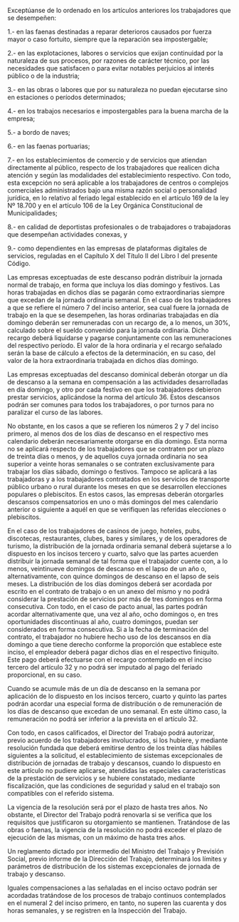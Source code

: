 Exceptúanse de lo ordenado en los artículos anteriores los trabajadores que se desempeñen:

1.- en las faenas destinadas a reparar deterioros causados por fuerza mayor o caso fortuito, siempre que la reparación sea impostergable;

2.- en las explotaciones, labores o servicios que exijan continuidad por la naturaleza de sus procesos, por razones de carácter técnico, por las necesidades que satisfacen o para evitar notables perjuicios al interés público o de la industria;

3.- en las obras o labores que por su naturaleza no puedan ejecutarse sino en estaciones o períodos determinados;

4.- en los trabajos necesarios e impostergables para la buena marcha de la empresa;

5.- a bordo de naves;

6.- en las faenas portuarias;

7.- en los establecimientos de comercio y de servicios que atiendan directamente al público, respecto de los trabajadores que realicen dicha atención y según las modalidades del establecimiento respectivo. Con todo, esta excepción no será aplicable a los trabajadores de centros o complejos comerciales administrados bajo una misma razón social o personalidad jurídica, en lo relativo al feriado legal establecido en el artículo 169 de la ley Nº 18.700 y en el artículo 106 de la Ley Orgánica Constitucional de Municipalidades;

8.- en calidad de deportistas profesionales o de trabajadores o trabajadoras que desempeñan actividades conexas, y

9.- como dependientes en las empresas de plataformas digitales de servicios, reguladas en el Capítulo X del Título II del Libro I del presente Código.

Las empresas exceptuadas de este descanso podrán distribuir la jornada normal de trabajo, en forma que incluya los días domingo y festivos. Las horas trabajadas en dichos días se pagarán como extraordinarias siempre que excedan de la jornada ordinaria semanal. En el caso de los trabajadores a que se refiere el número 7 del inciso anterior, sea cual fuere la jornada de trabajo en la que se desempeñen, las horas ordinarias trabajadas en día domingo deberán ser remuneradas con un recargo de, a lo menos, un 30%, calculado sobre el sueldo convenido para la jornada ordinaria. Dicho recargo deberá liquidarse y pagarse conjuntamente con las remuneraciones del respectivo período. El valor de la hora ordinaria y el recargo señalado serán la base de cálculo a efectos de la determinación, en su caso, del valor de la hora extraordinaria trabajada en dichos días domingo.

Las empresas exceptuadas del descanso dominical deberán otorgar un día de descanso a la semana en compensación a las actividades desarrolladas en día domingo, y otro por cada festivo en que los trabajadores debieron prestar servicios, aplicándose la norma del artículo 36. Estos descansos podrán ser comunes para todos los trabajadores, o por turnos para no paralizar el curso de las labores.

No obstante, en los casos a que se refieren los números 2 y 7 del inciso primero, al menos dos de los días de descanso en el respectivo mes calendario deberán necesariamente otorgarse en día domingo. Esta norma no se aplicará respecto de los trabajadores que se contraten por un plazo de treinta días o menos, y de aquellos cuya jornada ordinaria no sea superior a veinte horas semanales o se contraten exclusivamente para trabajar los días sábado, domingo o festivos. Tampoco se aplicará a las trabajadoras y a los trabajadores contratados en los servicios de transporte público urbano o rural durante los meses en que se desarrollen elecciones populares o plebiscitos. En estos casos, las empresas deberán otorgarles descansos compensatorios en uno o más domingos del mes calendario anterior o siguiente a aquél en que se verifiquen las referidas elecciones o plebiscitos.

En el caso de los trabajadores de casinos de juego, hoteles, pubs, discotecas, restaurantes, clubes, bares y similares, y de los operadores de turismo, la distribución de la jornada ordinaria semanal deberá sujetarse a lo dispuesto en los incisos tercero y cuarto, salvo que las partes acuerden distribuir la jornada semanal de tal forma que el trabajador cuente con, a lo menos, veintinueve domingos de descanso en el lapso de un año o, alternativamente, con quince domingos de descanso en el lapso de seis meses. La distribución de los días domingos deberá ser acordada por escrito en el contrato de trabajo o en un anexo del mismo y no podrá considerar la prestación de servicios por más de tres domingos en forma consecutiva. Con todo, en el caso de pacto anual, las partes podrán acordar alternativamente que, una vez al año, ocho domingos o, en tres oportunidades discontinuas al año, cuatro domingos, puedan ser considerados en forma consecutiva. Si a la fecha de terminación del contrato, el trabajador no hubiere hecho uso de los descansos en día domingo a que tiene derecho conforme la proporción que establece este inciso, el empleador deberá pagar dichos días en el respectivo finiquito. Este pago deberá efectuarse con el recargo contemplado en el inciso tercero del artículo 32 y no podrá ser imputado al pago del feriado proporcional, en su caso.

Cuando se acumule más de un día de descanso en la semana por aplicación de lo dispuesto en los incisos tercero, cuarto y quinto las partes podrán acordar una especial forma de distribución o de remuneración de los días de descanso que excedan de uno semanal. En este último caso, la remuneración no podrá ser inferior a la prevista en el artículo 32.

Con todo, en casos calificados, el Director del Trabajo podrá autorizar, previo acuerdo de los trabajadores involucrados, si los hubiere, y mediante resolución fundada que deberá emitirse dentro de los treinta días hábiles siguientes a la solicitud, el establecimiento de sistemas excepcionales de distribución de jornadas de trabajo y descansos, cuando lo dispuesto en este artículo no pudiere aplicarse, atendidas las especiales características de la prestación de servicios y se hubiere constatado, mediante fiscalización, que las condiciones de seguridad y salud en el trabajo son compatibles con el referido sistema.

La vigencia de la resolución será por el plazo de hasta tres años. No obstante, el Director del Trabajo podrá renovarla si se verifica que los requisitos que justificaron su otorgamiento se mantienen. Tratándose de las obras o faenas, la vigencia de la resolución no podrá exceder el plazo de ejecución de las mismas, con un máximo de hasta tres años.

Un reglamento dictado por intermedio del Ministro del Trabajo y Previsión Social, previo informe de la Dirección del Trabajo, determinará los límites y parámetros de distribución de los sistemas excepcionales de jornada de trabajo y descanso.

Iguales compensaciones a las señaladas en el inciso octavo podrán ser acordadas tratándose de los procesos de trabajo continuos contemplados en el numeral 2 del inciso primero, en tanto, no superen las cuarenta y dos horas semanales, y se registren en la Inspección del Trabajo.